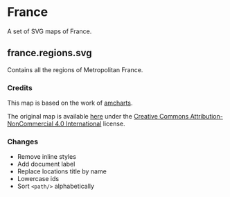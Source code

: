 # France

A set of SVG maps of France.

## france.regions.svg

Contains all the regions of Metropolitan France.

### Credits

This map is based on the work of [amcharts](https://www.amcharts.com).

The original map is available [here](https://www.amcharts.com/svg-maps/?map=france2016) under the [Creative Commons Attribution-NonCommercial 4.0 International](https://creativecommons.org/licenses/by-nc/4.0/) license.

### Changes

* Remove inline styles
* Add document label
* Replace locations title by name
* Lowercase ids
* Sort `<path/>` alphabetically